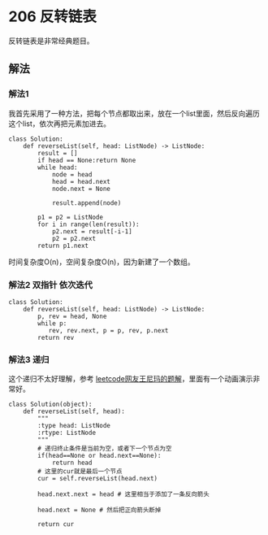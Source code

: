 # 206 反转链表
反转链表是非常经典题目。
## 解法
### 解法1 
我首先采用了一种方法，把每个节点都取出来，放在一个list里面，然后反向遍历这个list，依次再把元素加进去。
```
class Solution:
	def reverseList(self, head: ListNode) -> ListNode:
		result = []
		if head == None:return None
		while head:
			node = head
			head = head.next
			node.next = None

			result.append(node)

		p1 = p2 = ListNode
		for i in range(len(result)):
			p2.next = result[-i-1]
			p2 = p2.next
		return p1.next
```
时间复杂度O(n)，空间复杂度O(n)，因为新建了一个数组。

### 解法2 双指针 依次迭代

```
class Solution:
	def reverseList(self, head: ListNode) -> ListNode:
        p, rev = head, None
        while p:
           rev, rev.next, p = p, rev, p.next
        return rev

```

### 解法3 递归
这个递归不太好理解，参考 [leetcode网友王尼玛的题解](https://leetcode-cn.com/problems/reverse-linked-list/solution/dong-hua-yan-shi-206-fan-zhuan-lian-biao-by-user74/)，里面有一个动画演示非常好。
```
class Solution(object):
	def reverseList(self, head):
		"""
		:type head: ListNode
		:rtype: ListNode
		"""
		# 递归终止条件是当前为空，或者下一个节点为空
		if(head==None or head.next==None):
			return head
		# 这里的cur就是最后一个节点
		cur = self.reverseList(head.next)

		head.next.next = head # 这里相当于添加了一条反向箭头
		
		head.next = None # 然后把正向箭头断掉
		
		return cur
